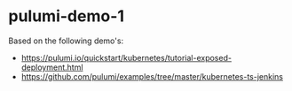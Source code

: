 # pulumi-demo-1

Based on the following demo's:

* https://pulumi.io/quickstart/kubernetes/tutorial-exposed-deployment.html
* https://github.com/pulumi/examples/tree/master/kubernetes-ts-jenkins